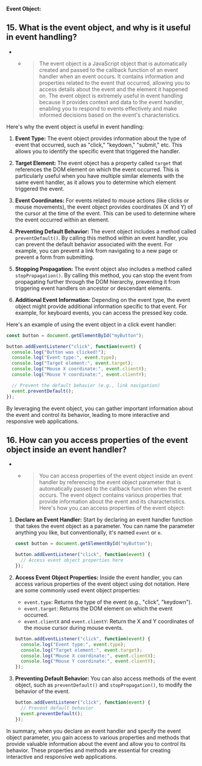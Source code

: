 **Event Object:**

## 15. What is the event object, and why is it useful in event handling?

- - > The event object is a JavaScript object that is automatically created and passed to the callback function of an event handler when an event occurs. It contains information and properties related to the event that occurred, allowing you to access details about the event and the element it happened on. The event object is extremely useful in event handling because it provides context and data to the event handler, enabling you to respond to events effectively and make informed decisions based on the event's characteristics.

Here's why the event object is useful in event handling:

1. **Event Type:** The event object provides information about the type of event that occurred, such as "click," "keydown," "submit," etc. This allows you to identify the specific event that triggered the handler.

2. **Target Element:** The event object has a property called `target` that references the DOM element on which the event occurred. This is particularly useful when you have multiple similar elements with the same event handler, as it allows you to determine which element triggered the event.

3. **Event Coordinates:** For events related to mouse actions (like clicks or mouse movements), the event object provides coordinates (X and Y) of the cursor at the time of the event. This can be used to determine where the event occurred within an element.

4. **Preventing Default Behavior:** The event object includes a method called `preventDefault()`. By calling this method within an event handler, you can prevent the default behavior associated with the event. For example, you can prevent a link from navigating to a new page or prevent a form from submitting.

5. **Stopping Propagation:** The event object also includes a method called `stopPropagation()`. By calling this method, you can stop the event from propagating further through the DOM hierarchy, preventing it from triggering event handlers on ancestor or descendant elements.

6. **Additional Event Information:** Depending on the event type, the event object might provide additional information specific to that event. For example, for keyboard events, you can access the pressed key code.

Here's an example of using the event object in a click event handler:

```javascript
const button = document.getElementById("myButton");

button.addEventListener("click", function(event) {
  console.log("Button was clicked!");
  console.log("Event type:", event.type);
  console.log("Target element:", event.target);
  console.log("Mouse X coordinate:", event.clientX);
  console.log("Mouse Y coordinate:", event.clientY);

  // Prevent the default behavior (e.g., link navigation)
  event.preventDefault();
});
```

By leveraging the event object, you can gather important information about the event and control its behavior, leading to more interactive and responsive web applications.

## 16. How can you access properties of the event object inside an event handler?

- - > You can access properties of the event object inside an event handler by referencing the event object parameter that is automatically passed to the callback function when the event occurs. The event object contains various properties that provide information about the event and its characteristics. Here's how you can access properties of the event object:

1. **Declare an Event Handler:**
   Start by declaring an event handler function that takes the event object as a parameter. You can name the parameter anything you like, but conventionally, it's named `event` or `e`.

   ```javascript
   const button = document.getElementById("myButton");

   button.addEventListener("click", function(event) {
     // Access event object properties here
   });
   ```

2. **Access Event Object Properties:**
   Inside the event handler, you can access various properties of the event object using dot notation. Here are some commonly used event object properties:

   - `event.type`: Returns the type of the event (e.g., "click", "keydown").
   - `event.target`: Returns the DOM element on which the event occurred.
   - `event.clientX` and `event.clientY`: Return the X and Y coordinates of the mouse cursor during mouse events.

   ```javascript
   button.addEventListener("click", function(event) {
     console.log("Event type:", event.type);
     console.log("Target element:", event.target);
     console.log("Mouse X coordinate:", event.clientX);
     console.log("Mouse Y coordinate:", event.clientY);
   });
   ```

3. **Preventing Default Behavior:**
   You can also access methods of the event object, such as `preventDefault()` and `stopPropagation()`, to modify the behavior of the event.

   ```javascript
   button.addEventListener("click", function(event) {
     // Prevent default behavior
     event.preventDefault();
   });
   ```

In summary, when you declare an event handler and specify the event object parameter, you gain access to various properties and methods that provide valuable information about the event and allow you to control its behavior. These properties and methods are essential for creating interactive and responsive web applications.
